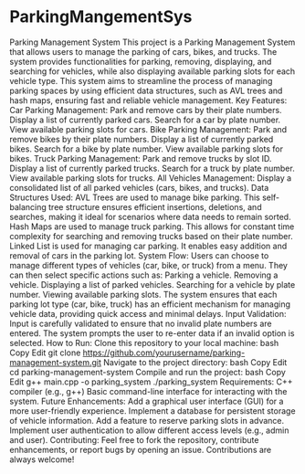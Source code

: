 # ParkingMangementSys
Parking Management System This project is a Parking Management System that allows users to manage the parking of cars, bikes, and trucks. The system provides functionalities for parking, removing, displaying, and searching for vehicles, while also displaying available parking slots for each vehicle type. This system aims to streamline the process of managing parking spaces by using efficient data structures, such as AVL trees and hash maps, ensuring fast and reliable vehicle management.  Key Features: Car Parking Management:  Park and remove cars by their plate numbers.  Display a list of currently parked cars.  Search for a car by plate number.  View available parking slots for cars.  Bike Parking Management:  Park and remove bikes by their plate numbers.  Display a list of currently parked bikes.  Search for a bike by plate number.  View available parking slots for bikes.  Truck Parking Management:  Park and remove trucks by slot ID.  Display a list of currently parked trucks.  Search for a truck by plate number.  View available parking slots for trucks.  All Vehicles Management:  Display a consolidated list of all parked vehicles (cars, bikes, and trucks).  Data Structures Used: AVL Trees are used to manage bike parking. This self-balancing tree structure ensures efficient insertions, deletions, and searches, making it ideal for scenarios where data needs to remain sorted.  Hash Maps are used to manage truck parking. This allows for constant time complexity for searching and removing trucks based on their plate number.  Linked List is used for managing car parking. It enables easy addition and removal of cars in the parking lot.  System Flow: Users can choose to manage different types of vehicles (car, bike, or truck) from a menu.  They can then select specific actions such as:  Parking a vehicle.  Removing a vehicle.  Displaying a list of parked vehicles.  Searching for a vehicle by plate number.  Viewing available parking slots.  The system ensures that each parking lot type (car, bike, truck) has an efficient mechanism for managing vehicle data, providing quick access and minimal delays.  Input Validation: Input is carefully validated to ensure that no invalid plate numbers are entered.  The system prompts the user to re-enter data if an invalid option is selected.  How to Run: Clone this repository to your local machine:  bash Copy Edit git clone https://github.com/yourusername/parking-management-system.git Navigate to the project directory:  bash Copy Edit cd parking-management-system Compile and run the project:  bash Copy Edit g++ main.cpp -o parking_system ./parking_system Requirements: C++ compiler (e.g., g++)  Basic command-line interface for interacting with the system.  Future Enhancements: Add a graphical user interface (GUI) for a more user-friendly experience.  Implement a database for persistent storage of vehicle information.  Add a feature to reserve parking slots in advance.  Implement user authentication to allow different access levels (e.g., admin and user).  Contributing: Feel free to fork the repository, contribute enhancements, or report bugs by opening an issue. Contributions are always welcome!
